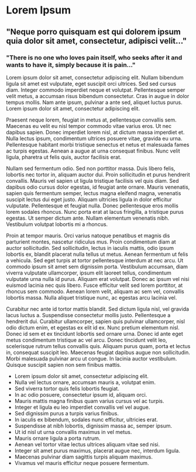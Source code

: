 # Lorem Ipsum
## "Neque porro quisquam est qui dolorem ipsum quia dolor sit amet, consectetur, adipisci velit..."
### "There is no one who loves pain itself, who seeks after it and wants to have it, simply because it is pain..."
Lorem ipsum dolor sit amet, consectetur adipiscing elit. Nullam bibendum ligula sit amet est vulputate, eget suscipit orci ultrices. Sed sed cursus diam. Integer commodo imperdiet neque et volutpat. Pellentesque semper velit metus, a accumsan risus bibendum consectetur. Cras in augue in dolor tempus mollis. Nam ante ipsum, pulvinar a ante sed, aliquet luctus purus. Lorem ipsum dolor sit amet, consectetur adipiscing elit.

Praesent neque lorem, feugiat in metus at, pellentesque convallis sem. Maecenas eu velit eu nisl tempor commodo vitae varius eros. Ut nec dapibus sapien. Donec imperdiet lorem nisl, at dictum massa imperdiet et. Nulla lectus ipsum, condimentum ultrices posuere vitae, gravida eu urna. Pellentesque habitant morbi tristique senectus et netus et malesuada fames ac turpis egestas. Aenean a augue at urna consequat finibus. Nunc velit ligula, pharetra ut felis quis, auctor facilisis erat.

Nullam sed fermentum odio. Sed non porttitor massa. Duis libero felis, lobortis nec tortor in, aliquam auctor dui. Proin sollicitudin et purus hendrerit convallis. Mauris vel sapien ut ligula tristique facilisis vel quis diam. Sed dapibus odio cursus dolor egestas, id feugiat ante ornare. Mauris venenatis, sapien quis fermentum semper, lectus magna eleifend magna, venenatis suscipit lectus dui eget justo. Aliquam ultricies ligula in dolor efficitur vulputate. Pellentesque et feugiat nulla. Donec pellentesque eros mollis lorem sodales rhoncus. Nunc porta erat at lacus fringilla, a tristique purus egestas. Ut semper dictum ante. Nullam elementum venenatis nibh. Vestibulum volutpat lobortis mi a rhoncus.

Proin at tempor mauris. Orci varius natoque penatibus et magnis dis parturient montes, nascetur ridiculus mus. Proin condimentum diam at auctor sollicitudin. Sed sollicitudin, lectus in iaculis mattis, odio ipsum lobortis ex, blandit placerat nulla tellus ut metus. Aenean fermentum ut felis a vehicula. Sed eget turpis at tortor pellentesque interdum at nec arcu. Ut commodo ipsum sit amet sem dignissim porta. Vestibulum accumsan, diam viverra vulputate ullamcorper, ipsum elit laoreet tellus, condimentum vulputate urna nulla id purus. Aliquam erat volutpat. Donec ac ipsum vel nisi euismod lacinia nec quis libero. Fusce efficitur velit sed lorem porttitor, at rhoncus sem commodo. Aenean lorem velit, aliquam ac sem vel, convallis lobortis massa. Nulla aliquet tristique nunc, ac egestas arcu lacinia vel.

Curabitur nec ante id tortor mattis blandit. Sed dictum ligula nisl, vel gravida lacus luctus a. Suspendisse consectetur mollis justo. Pellentesque a hendrerit dui. Curabitur ullamcorper, sapien quis pulvinar ullamcorper, nisl odio dictum enim, et egestas ex elit id ex. Nunc pretium elementum nisl. Donec id sem et ex tincidunt lobortis sed ornare urna. Donec id ante eget metus condimentum tristique ac vel arcu. Donec tincidunt velit leo, scelerisque rutrum tellus convallis quis. Aliquam purus quam, porta et lectus in, consequat suscipit leo. Maecenas feugiat dapibus augue non sollicitudin. Morbi malesuada pulvinar arcu ut congue. In lacinia auctor vestibulum. Quisque suscipit sapien non sem finibus mattis.

* Lorem ipsum dolor sit amet, consectetur adipiscing elit.
* Nulla vel lectus ornare, accumsan mauris a, volutpat enim.
* Sed viverra tortor quis felis lobortis feugiat.
* In ac odio posuere, consectetur ipsum id, aliquam orci.
* Mauris mattis magna finibus quam varius cursus vel ac turpis.
* Integer et ligula eu leo imperdiet convallis vel vel augue.
* Sed dignissim purus a turpis varius finibus.
* In iaculis ex bibendum, sodales nunc efficitur, ultricies erat.
* Suspendisse at nibh lobortis, dignissim massa ac, semper ipsum.
* Ut id nisl ut urna convallis maximus in vel metus.
* Mauris ornare ligula a porta rutrum.
* Aenean vel tortor vitae lectus ultrices aliquam vitae sed nisi.
* Integer sit amet purus maximus, placerat augue nec, interdum ligula.
* Maecenas pulvinar diam sagittis turpis aliquam maximus.
* Vivamus vel mauris efficitur neque posuere fermentum.